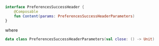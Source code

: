 ```kotlin 
interface PreferencesSuccessHeader {
    @Composable
    fun Content(params: PreferencesSuccessHeaderParameters)
}
```
where
```kotlin 
data class PreferencesSuccessHeaderParameters(val close: () -> Unit)
```